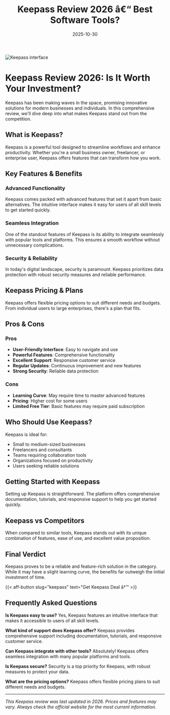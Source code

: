 ﻿---
title: "Keepass Review 2026 â€“ Best Software Tools?"
date: 2025-10-30
draft: false
rating: 4.8
category: "Software Tools"
tags: ["software-tools", "review", "2026"]
description: "Comprehensive Keepass review 2026. Discover if this  tool is the best choice for your needs."
keywords: "keepass, Keepass, review, software tools, 2026, best software tools"
image: "https://images.unsplash.com/photo-1555949963-aa79dcee981c?w=800&h=400&fit=crop&crop=center"
---

![Keepass interface](https://images.unsplash.com/photo-1555949963-aa79dcee981c?w=800&h=400&fit=crop&crop=center)

# Keepass Review 2026: Is It Worth Your Investment?

Keepass has been making waves in the  space, promising innovative solutions for modern businesses and individuals. In this comprehensive review, we'll dive deep into what makes Keepass stand out from the competition.

## What is Keepass?

Keepass is a powerful  tool designed to streamline workflows and enhance productivity. Whether you're a small business owner, freelancer, or enterprise user, Keepass offers features that can transform how you work.

## Key Features & Benefits

### Advanced Functionality
Keepass comes packed with advanced features that set it apart from basic alternatives. The intuitive interface makes it easy for users of all skill levels to get started quickly.

### Seamless Integration
One of the standout features of Keepass is its ability to integrate seamlessly with popular tools and platforms. This ensures a smooth workflow without unnecessary complications.

### Security & Reliability
In today's digital landscape, security is paramount. Keepass prioritizes data protection with robust security measures and reliable performance.

## Keepass Pricing & Plans

Keepass offers flexible pricing options to suit different needs and budgets. From individual users to large enterprises, there's a plan that fits.

## Pros & Cons

### Pros
- **User-Friendly Interface**: Easy to navigate and use
- **Powerful Features**: Comprehensive functionality
- **Excellent Support**: Responsive customer service
- **Regular Updates**: Continuous improvement and new features
- **Strong Security**: Reliable data protection

### Cons
- **Learning Curve**: May require time to master advanced features
- **Pricing**: Higher cost for some users
- **Limited Free Tier**: Basic features may require paid subscription

## Who Should Use Keepass?

Keepass is ideal for:
- Small to medium-sized businesses
- Freelancers and consultants
- Teams requiring collaboration tools
- Organizations focused on productivity
- Users seeking reliable  solutions

## Getting Started with Keepass

Setting up Keepass is straightforward. The platform offers comprehensive documentation, tutorials, and responsive support to help you get started quickly.

## Keepass vs Competitors

When compared to similar tools, Keepass stands out with its unique combination of features, ease of use, and excellent value proposition.

## Final Verdict

Keepass proves to be a reliable and feature-rich solution in the  category. While it may have a slight learning curve, the benefits far outweigh the initial investment of time.

{{< aff-button slug="keepass" text="Get Keepass Deal â†’" >}}

## Frequently Asked Questions

**Is Keepass easy to use?**
Yes, Keepass features an intuitive interface that makes it accessible to users of all skill levels.

**What kind of support does Keepass offer?**
Keepass provides comprehensive support including documentation, tutorials, and responsive customer service.

**Can Keepass integrate with other tools?**
Absolutely! Keepass offers seamless integration with many popular platforms and tools.

**Is Keepass secure?**
Security is a top priority for Keepass, with robust measures to protect your data.

**What are the pricing options?**
Keepass offers flexible pricing plans to suit different needs and budgets.

---

*This Keepass review was last updated in 2026. Prices and features may vary. Always check the official website for the most current information.*
